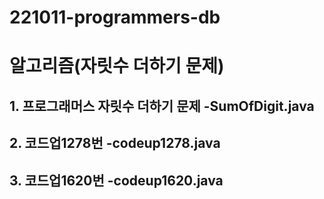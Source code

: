 # 221011-programmers-db

# 알고리즘(자릿수 더하기 문제)
## 1. 프로그래머스 자릿수 더하기 문제 -SumOfDigit.java

## 2. 코드업1278번 -codeup1278.java

## 3. 코드업1620번 -codeup1620.java
